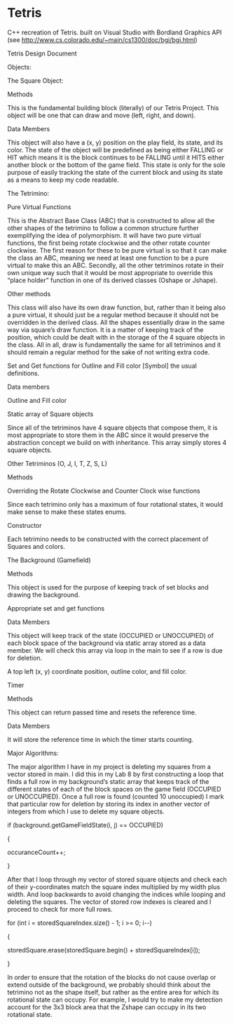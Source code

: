 # Tetris
C++ recreation of Tetris. built on Visual Studio with Bordland Graphics API (see http://www.cs.colorado.edu/~main/cs1300/doc/bgi/bgi.html)

Tetris Design Document 

Objects:  

The Square Object:  

Methods 

This is the fundamental building block (literally) of our Tetris Project. This object will be one that can draw and move (left, right, and down).  

Data Members 

This object will also have a (x, y) position on the play field, its state, and its color. The state of the object will be predefined as being either FALLING or HIT which means it is the block continues to be FALLING until it HITS either another block or the bottom of the game field. This state is only for the sole purpose of easily tracking the state of the current block and using its state as a means to keep my code readable.   

The Tetrimino: 

Pure Virtual Functions 

This is the Abstract Base Class (ABC) that is constructed to allow all the other shapes of the tetrimino to follow a common structure further exemplifying the idea of polymorphism. It will have two pure virtual functions, the first being rotate clockwise and the other rotate counter clockwise. The first reason for these to be pure virtual is so that it can make the class an ABC, meaning we need at least one function to be a pure virtual to make this an ABC. Secondly, all the other tetriminos rotate in their own unique way such that it would be most appropriate to override this “place holder” function in one of its derived classes (Oshape or Jshape).  

Other methods 

This class will also have its own draw function, but, rather than it being also a pure virtual, it should just be a regular method because it should not be overridden in the derived class. All the shapes essentially draw in the same way via square’s draw function. It is a matter of keeping track of the position, which could be dealt with in the storage of the 4 square objects in the class. All in all, draw is fundamentally the same for all tetriminos and it should remain a regular method for the sake of not writing extra code.  

Set and Get functions for Outline and Fill color [Symbol] the usual definitions.  

Data members 

Outline and Fill color 

Static array of Square objects 

Since all of the tetriminos have 4 square objects that compose them, it is most appropriate to store them in the ABC since it would preserve the abstraction concept we build on with inheritance. This array simply stores 4 square objects.  

Other Tetriminos (O, J, I, T, Z, S, L) 

Methods 

Overriding the Rotate Clockwise and Counter Clock wise functions 

Since each tetrimino only has a maximum of four rotational states, it would make sense to make these states enums.  

Constructor 

Each tetrimino needs to be constructed with the correct placement of Squares and colors.  

The Background (Gamefield) 

Methods 

This object is used for the purpose of keeping track of set blocks and drawing the background.  

Appropriate set and get functions 

Data Members 

This object will keep track of the state (OCCUPIED or UNOCCUPIED) of each block space of the background via static array stored as a data member. We will check this array via loop in the main to see if a row is due for deletion. 

A top left (x, y) coordinate position, outline color, and fill color.  

Timer  

Methods 

This object can return passed time and resets the reference time. 

Data Members 

It will store the reference time in which the timer starts counting. 

Major Algorithms: 

The major algorithm I have in my project is deleting my squares from a vector stored in main. I did this in my Lab 8 by first constructing a loop that finds a full row in my background’s static array that keeps track of the different states of each of the block spaces on the game field (OCCUPIED or UNOCCUPIED). Once a full row is found (counted 10 unoccupied) I mark that particular row for deletion by storing its index in another vector of integers from which I use to delete my square objects.  

if (background.getGameFieldState(i, j) == OCCUPIED) 

{ 

occuranceCount++; 

} 

 

After that I loop through my vector of stored square objects and check each of their y-coordinates match the square index multiplied by my width plus width. And loop backwards to avoid changing the indices while looping and deleting the squares. The vector of stored row indexes is cleared and I proceed to check for more full rows.  

for (int i = storedSquareIndex.size() - 1; i >= 0; i--) 

{ 

storedSquare.erase(storedSquare.begin() + storedSquareIndex[i]); 

} 

 

In order to ensure that the rotation of the blocks do not cause overlap or extend outside of the background, we probably should think about the tetrimino not as the shape itself, but rather as the entire area for which its rotational state can occupy. For example, I would try to make my detection account for the 3x3 block area that the Zshape can occupy in its two rotational state. 
